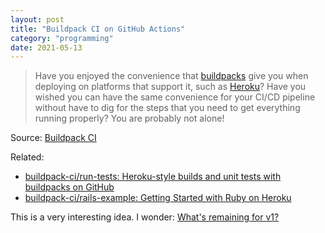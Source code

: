 ```yaml
---
layout: post
title: "Buildpack CI on GitHub Actions"
category: "programming"
date: 2021-05-13
---
```


> Have you enjoyed the convenience that [buildpacks](https://devcenter.heroku.com/articles/buildpacks) give you when deploying on platforms that support it, such as [Heroku](https://www.heroku.com/)?  Have you wished you can have the same convenience for your CI/CD pipeline without have to dig for the steps that you need to get everything running properly?  You are probably not alone!

Source: [Buildpack CI](https://buildpack-ci.github.io/)

Related:

- [buildpack-ci/run-tests: Heroku-style builds and unit tests with buildpacks on GitHub](https://github.com/buildpack-ci/run-tests)
- [buildpack-ci/rails-example: Getting Started with Ruby on Heroku](https://github.com/buildpack-ci/rails-example)

This is a very interesting idea.  I wonder: [What's remaining for v1?](https://github.com/buildpack-ci/run-tests/issues/2)
